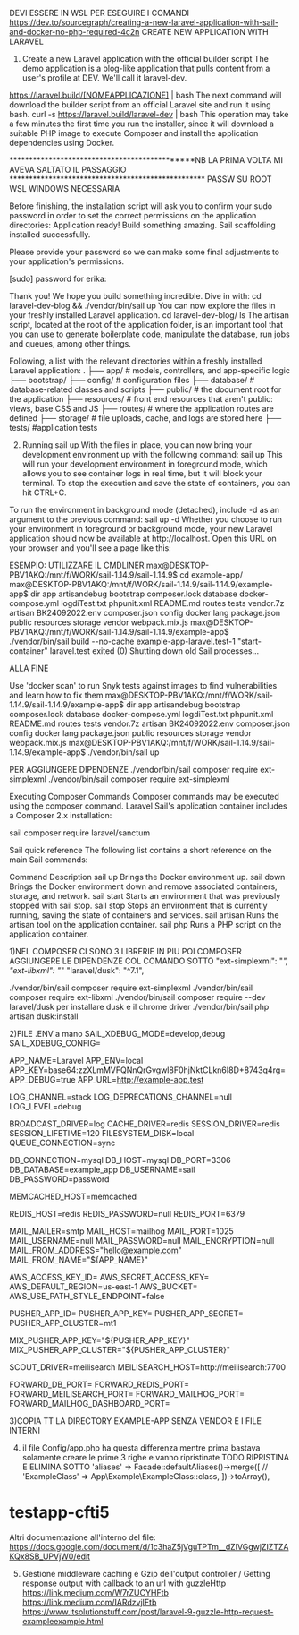 DEVI ESSERE IN WSL PER ESEGUIRE I COMANDI
https://dev.to/sourcegraph/creating-a-new-laravel-application-with-sail-and-docker-no-php-required-4c2n
CREATE NEW APPLICATION WITH LARAVEL
1. Create a new Laravel application with the official builder script
The demo application is a blog-like application that pulls content from a user's profile at DEV. We'll call it laravel-dev.

https://laravel.build/[NOMEAPPLICAZIONE] | bash
The next command will download the builder script from an official Laravel site and run it using bash.
curl -s https://laravel.build/laravel-dev | bash
This operation may take a few minutes the first time you run the installer, since it will download a suitable PHP image to execute Composer and install the application dependencies using Docker.

**********************************************NB LA PRIMA VOLTA MI AVEVA SALTATO IL PASSAGGIO **************************************************
PASSW SU ROOT WSL WINDOWS NECESSARIA



Before finishing, the installation script will ask you to confirm your sudo password in order to set the correct permissions on the application directories:
Application ready! Build something amazing.
Sail scaffolding installed successfully.

Please provide your password so we can make some final adjustments to your application's permissions.

[sudo] password for erika: 

Thank you! We hope you build something incredible. Dive in with: cd laravel-dev-blog && ./vendor/bin/sail up
You can now explore the files in your freshly installed Laravel application.
cd laravel-dev-blog/
ls
The artisan script, located at the root of the application folder, is an important tool that you can use to generate boilerplate code, manipulate the database, run jobs and queues, among other things.

Following, a list with the relevant directories within a freshly installed Laravel application:
.
├── app/ # models, controllers, and app-specific logic
├── bootstrap/
├── config/ # configuration files
├── database/ # database-related classes and scripts
├── public/ # the document root for the application
├── resources/ # front end resources that aren't public: views, base CSS and JS 
├── routes/ # where the application routes are defined
├── storage/ # file uploads, cache, and logs are stored here
├── tests/ #application tests

2. Running sail up
With the files in place, you can now bring your development environment up with the following command:
sail up
This will run your development environment in foreground mode, which allows you to see container logs in real time, but it will block your terminal. To stop the execution and save the state of containers, you can hit CTRL+C.

To run the environment in background mode (detached), include -d as an argument to the previous command:
sail up -d
Whether you choose to run your environment in foreground or background mode, your new Laravel application should now be available at http://localhost. Open this URL on your browser and you'll see a page like this:

ESEMPIO:
UTILIZZARE IL CMDLINER
max@DESKTOP-PBV1AKQ:/mnt/f/WORK/sail-1.14.9/sail-1.14.9$ cd example-app/
max@DESKTOP-PBV1AKQ:/mnt/f/WORK/sail-1.14.9/sail-1.14.9/example-app$ dir
app      artisandebug    bootstrap      composer.lock  database  docker-compose.yml  logdiTest.txt  phpunit.xml  README.md  routes   tests   vendor.7z
artisan  BK24092022.env  composer.json  config         docker    lang                package.json   public       resources  storage  vendor  webpack.mix.js
max@DESKTOP-PBV1AKQ:/mnt/f/WORK/sail-1.14.9/sail-1.14.9/example-app$ ./vendor/bin/sail build --no-cache
example-app-laravel.test-1   "start-container"   laravel.test        exited (0)
Shutting down old Sail processes...

ALLA FINE

Use 'docker scan' to run Snyk tests against images to find vulnerabilities and learn how to fix them
max@DESKTOP-PBV1AKQ:/mnt/f/WORK/sail-1.14.9/sail-1.14.9/example-app$ dir
app      artisandebug    bootstrap      composer.lock  database  docker-compose.yml  logdiTest.txt  phpunit.xml  README.md  routes   tests   vendor.7z
artisan  BK24092022.env  composer.json  config         docker    lang                package.json   public       resources  storage  vendor  webpack.mix.js
max@DESKTOP-PBV1AKQ:/mnt/f/WORK/sail-1.14.9/sail-1.14.9/example-app$ ./vendor/bin/sail up

PER AGGIUNGERE DIPENDENZE
./vendor/bin/sail composer require ext-simplexml
./vendor/bin/sail composer require ext-simplexml

Executing Composer Commands
Composer commands may be executed using the composer command. Laravel Sail's application container includes a Composer 2.x installation:

sail composer require laravel/sanctum

Sail quick reference
The following list contains a short reference on the main Sail commands:

Command	Description
sail up	Brings the Docker environment up.
sail down	Brings the Docker environment down and remove associated containers, storage, and network.
sail start	Starts an environment that was previously stopped with sail stop.
sail stop	Stops an environment that is currently running, saving the state of containers and services.
sail artisan	Runs the artisan tool on the application container.
sail php	Runs a PHP script on the application container.


1)NEL COMPOSER CI SONO 3 LIBRERIE IN PIU POI COMPOSER AGGIUNGERE LE DIPENDENZE COL COMANDO SOTTO
"ext-simplexml": "*",
"ext-libxml": "*"
"laravel/dusk": "^7.1",

./vendor/bin/sail composer require ext-simplexml
./vendor/bin/sail composer require ext-libxml
./vendor/bin/sail composer require --dev laravel/dusk
per installare dusk e il chrome driver
./vendor/bin/sail php artisan dusk:install

2)FILE .ENV a mano
SAIL_XDEBUG_MODE=develop,debug
SAIL_XDEBUG_CONFIG=

APP_NAME=Laravel
APP_ENV=local
APP_KEY=base64:zzXLmMVFQNnQrGvgwl8F0hjNktCLkn6I8D+8743q4rg=
APP_DEBUG=true
APP_URL=http://example-app.test

LOG_CHANNEL=stack
LOG_DEPRECATIONS_CHANNEL=null
LOG_LEVEL=debug

BROADCAST_DRIVER=log
CACHE_DRIVER=redis
SESSION_DRIVER=redis
SESSION_LIFETIME=120
FILESYSTEM_DISK=local
QUEUE_CONNECTION=sync

DB_CONNECTION=mysql
DB_HOST=mysql
DB_PORT=3306
DB_DATABASE=example_app
DB_USERNAME=sail
DB_PASSWORD=password

MEMCACHED_HOST=memcached

REDIS_HOST=redis
REDIS_PASSWORD=null
REDIS_PORT=6379

MAIL_MAILER=smtp
MAIL_HOST=mailhog
MAIL_PORT=1025
MAIL_USERNAME=null
MAIL_PASSWORD=null
MAIL_ENCRYPTION=null
MAIL_FROM_ADDRESS="hello@example.com"
MAIL_FROM_NAME="${APP_NAME}"

AWS_ACCESS_KEY_ID=
AWS_SECRET_ACCESS_KEY=
AWS_DEFAULT_REGION=us-east-1
AWS_BUCKET=
AWS_USE_PATH_STYLE_ENDPOINT=false

PUSHER_APP_ID=
PUSHER_APP_KEY=
PUSHER_APP_SECRET=
PUSHER_APP_CLUSTER=mt1

MIX_PUSHER_APP_KEY="${PUSHER_APP_KEY}"
MIX_PUSHER_APP_CLUSTER="${PUSHER_APP_CLUSTER}"

SCOUT_DRIVER=meilisearch
MEILISEARCH_HOST=http://meilisearch:7700

FORWARD_DB_PORT=
FORWARD_REDIS_PORT=
FORWARD_MEILISEARCH_PORT=
FORWARD_MAILHOG_PORT=
FORWARD_MAILHOG_DASHBOARD_PORT=

3)COPIA TT LA DIRECTORY EXAMPLE-APP SENZA VENDOR E I FILE INTERNI

4) il file  Config/app.php ha questa differenza mentre prima bastava solamente creare le prime 3 righe e vanno ripristinate
   TODO RIPRISTINA E ELIMINA SOTTO
    'aliases' => Facade::defaultAliases()->merge([
        // 'ExampleClass' => App\Example\ExampleClass::class,
    ])->toArray(),
# testapp-cfti5

Altri documentazione all'interno del file:
https://docs.google.com/document/d/1c3haZ5jVguTPTm__dZIVGgwjZIZTZAKQx8SB_UPVjW0/edit

5) Gestione middleware caching e Gzip dell'output controller / Getting response output with callback to an url with guzzleHttp
https://link.medium.com/W7rZUCYHFtb
https://link.medium.com/IARdzvjIFtb
https://www.itsolutionstuff.com/post/laravel-9-guzzle-http-request-exampleexample.html
